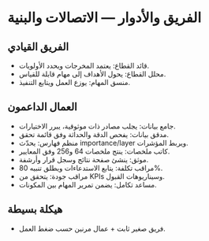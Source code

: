 # الفريق والأدوار — الاتصالات والبنية

## الفريق القيادي
- قائد القطاع: يعتمد المخرجات ويحدد الأولويات.
- محلل القطاع: يحول الأهداف إلى مهام قابلة للقياس.
- منسق المهام: يوزع العمل ويتابع التنفيذ.

## العمال الداعمون
- جامع بيانات: يجلب مصادر ذات موثوقية، يبرر الاختيارات.
- مدقق بيانات: يفحص الدقة والحداثة وفق قائمة تحقق.
- منظم فهارس: يحدّث importance/layer ويربط المؤشرات.
- كاتب ملخصات: ينتج ملخصات 64 و256 وفق المعايير.
- موثق: ينشئ صفحة نتائج وسجل قرار وأرشفة.
- مراقب تكلفة: يتابع الاستدعاءات ويطلق تنبيه 80%.
- مراقب جودة: يتحقق من KPIs وسيناريوهات القبول.
- مساعد تكامل: يضمن تمرير المهام بين المكونات.

## هيكلة بسيطة
- فريق صغير ثابت + عمال مرنين حسب ضغط العمل.
